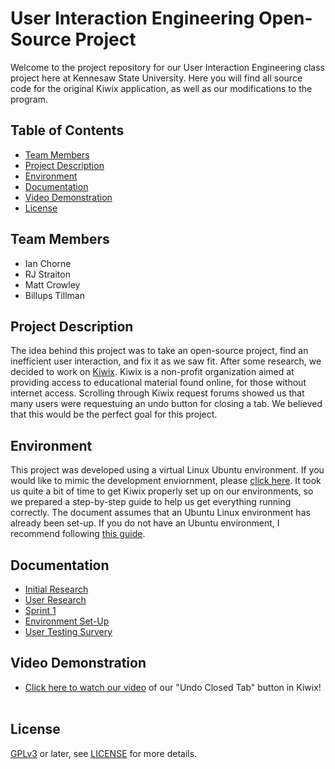 # User Interaction Engineering Open-Source Project
Welcome to the project repository for our User Interaction Engineering class project here at Kennesaw State University. Here you will find all
source code for the original Kiwix application, as well as our modifications to the program.

## Table of Contents
- [Team Members](#team-members)
- [Project Description](#project-description)
- [Environment](#environment)
- [Documentation](#documentation)
- [Video Demonstration](#video-demonstration)
- [License](#license)

## Team Members 
- Ian Chorne
- RJ Straiton
- Matt Crowley
- Billups Tillman

## Project Description
The idea behind this project was to take an open-source project, find an inefficient user interaction, and fix it as we saw fit. After some research, we decided to work on 
[Kiwix](https://kiwix.org/en/). Kiwix is a non-profit organization aimed at providing access to educational material found online, for those
without internet access. Scrolling through Kiwix request forums showed us that many users were requestuing an undo button for closing a tab. We believed that this would be 
the perfect goal for this project.

## Environment
This project was developed using a virtual Linux Ubuntu environment. If you would like to mimic the development enviornment, please [click here](./Documents/EnvironmentSetUp.pdf).
It took us quite a bit of time to get Kiwix properly set up on our environments, so we prepared a step-by-step guide to help us get everything running correctly. The document assumes
that an Ubuntu Linux environment has already been set-up. If you do not have an Ubuntu environment, I recommend following [this guide](https://youtu.be/t_-hLP1eI4k?si=UYdrz05c6M_aJFrk).

## Documentation
- [Initial Research](./Documents/InitialResearch.pdf)
- [User Research](./Documents/UserResearch.pdf)
- [Sprint 1](./Documents/Sprint1.pdf)
- [Environment Set-Up](./Documents/EnvironmentSetUp.pdf)
- [User Testing Survery](./Documents/UpdatedKiwixUserTestingSurvery.pdf)

## Video Demonstration
- [Click here to watch our video](https://youtu.be/9T7qs7HoDig) of our "Undo Closed Tab" button in Kiwix! <br><br>


License
-------

[GPLv3](https://www.gnu.org/licenses/gpl-3.0) or later, see
[LICENSE](LICENSE) for more details.

